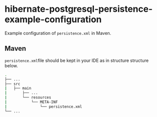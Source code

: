 # hibernate-postgresql-persistence-example-configuration

Example configuration of `persistence.xml` in Maven.

## Maven

`persistence.xml`file should be kept in your IDE as in structure structure below.
```bash
.
├── ...
├── src                    
|   ├── main          
|       ├── ...
|       └── resources
|           └── META-INF
|               └── persistence.xml              
└── ...
```
